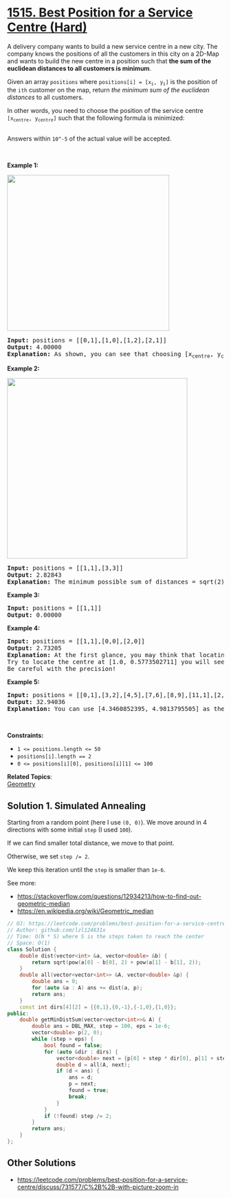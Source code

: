 # [1515. Best Position for a Service Centre (Hard)](https://leetcode.com/problems/best-position-for-a-service-centre/)

<p>A delivery company wants to build a new service centre in a new city. The company knows the positions of all the customers in this city on a 2D-Map and wants to build the new centre in a position such that <strong>the sum of the euclidean distances to all customers is minimum</strong>.</p>

<p>Given an array <code>positions</code> where <code>positions[i] = [x<sub>i</sub>, y<sub>i</sub>]</code> is the position of the <code>ith</code> customer on the map, return <em>the minimum sum of the euclidean distances</em> to all customers.</p>

<p>In other words, you need to choose the position of the service centre <code>[x<sub>centre</sub>, y<sub>centre</sub>]</code> such that the following formula is minimized:</p>
<img alt="" src="https://assets.leetcode.com/uploads/2020/06/25/q4_edited.jpg">
<p>Answers within&nbsp;<code>10^-5</code>&nbsp;of the actual value will be accepted.</p>

<p>&nbsp;</p>
<p><strong>Example 1:</strong></p>
<img alt="" src="https://assets.leetcode.com/uploads/2020/06/25/q4_e1.jpg" style="width: 377px; height: 362px;">
<pre><strong>Input:</strong> positions = [[0,1],[1,0],[1,2],[2,1]]
<strong>Output:</strong> 4.00000
<strong>Explanation:</strong> As shown, you can see that choosing [x<sub>centre</sub>, y<sub>centre</sub>] = [1, 1] will make the distance to each customer = 1, the sum of all distances is 4 which is the minimum possible we can achieve.
</pre>

<p><strong>Example 2:</strong></p>
<img alt="" src="https://assets.leetcode.com/uploads/2020/06/25/q4_e3.jpg" style="width: 419px; height: 419px;">
<pre><strong>Input:</strong> positions = [[1,1],[3,3]]
<strong>Output:</strong> 2.82843
<strong>Explanation:</strong> The minimum possible sum of distances = sqrt(2) + sqrt(2) = 2.82843
</pre>

<p><strong>Example 3:</strong></p>

<pre><strong>Input:</strong> positions = [[1,1]]
<strong>Output:</strong> 0.00000
</pre>

<p><strong>Example 4:</strong></p>

<pre><strong>Input:</strong> positions = [[1,1],[0,0],[2,0]]
<strong>Output:</strong> 2.73205
<strong>Explanation:</strong> At the first glance, you may think that locating the centre at [1, 0] will achieve the minimum sum, but locating it at [1, 0] will make the sum of distances = 3.
Try to locate the centre at [1.0, 0.5773502711] you will see that the sum of distances is 2.73205.
Be careful with the precision!
</pre>

<p><strong>Example 5:</strong></p>

<pre><strong>Input:</strong> positions = [[0,1],[3,2],[4,5],[7,6],[8,9],[11,1],[2,12]]
<strong>Output:</strong> 32.94036
<strong>Explanation:</strong> You can use [4.3460852395, 4.9813795505] as the position of the centre.
</pre>

<p>&nbsp;</p>
<p><strong>Constraints:</strong></p>

<ul>
	<li><code>1 &lt;=&nbsp;positions.length &lt;= 50</code></li>
	<li><code>positions[i].length == 2</code></li>
	<li><code>0 &lt;=&nbsp;positions[i][0],&nbsp;positions[i][1] &lt;= 100</code></li>
</ul>

**Related Topics**:  
[Geometry](https://leetcode.com/tag/geometry/)

## Solution 1. Simulated Annealing

Starting from a random point (here I use `(0, 0)`). We move around in 4 directions with some initial `step` (I used `100`).

If we can find smaller total distance, we move to that point.

Otherwise, we set `step /= 2`.

We keep this iteration until the `step` is smaller than `1e-6`.

See more:
* https://stackoverflow.com/questions/12934213/how-to-find-out-geometric-median
* https://en.wikipedia.org/wiki/Geometric_median

```cpp
// OJ: https://leetcode.com/problems/best-position-for-a-service-centre/
// Author: github.com/lzl124631x
// Time: O(N * S) where S is the steps taken to reach the center
// Space: O(1)
class Solution {
    double dist(vector<int> &a, vector<double> &b) {
        return sqrt(pow(a[0] - b[0], 2) + pow(a[1] - b[1], 2));
    }
    double all(vector<vector<int>> &A, vector<double> &p) {
        double ans = 0;
        for (auto &a : A) ans += dist(a, p);
        return ans;
    }
    const int dirs[4][2] = {{0,1},{0,-1},{-1,0},{1,0}};
public:
    double getMinDistSum(vector<vector<int>>& A) {
        double ans = DBL_MAX, step = 100, eps = 1e-6;
        vector<double> p(2, 0);
        while (step > eps) {
            bool found = false;
            for (auto &dir : dirs) {
                vector<double> next = {p[0] + step * dir[0], p[1] + step * dir[1]};
                double d = all(A, next);
                if (d < ans) {
                    ans = d;
                    p = next;
                    found = true;
                    break;
                }
            }
            if (!found) step /= 2;
        }
        return ans;
    }
};
```

## Other Solutions

* https://leetcode.com/problems/best-position-for-a-service-centre/discuss/731577/C%2B%2B-with-picture-zoom-in